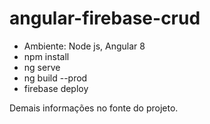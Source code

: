 # angular-firebase-crud

- Ambiente: Node js, Angular 8
- npm install
- ng serve
- ng build --prod
- firebase deploy

Demais informações no fonte do projeto.
